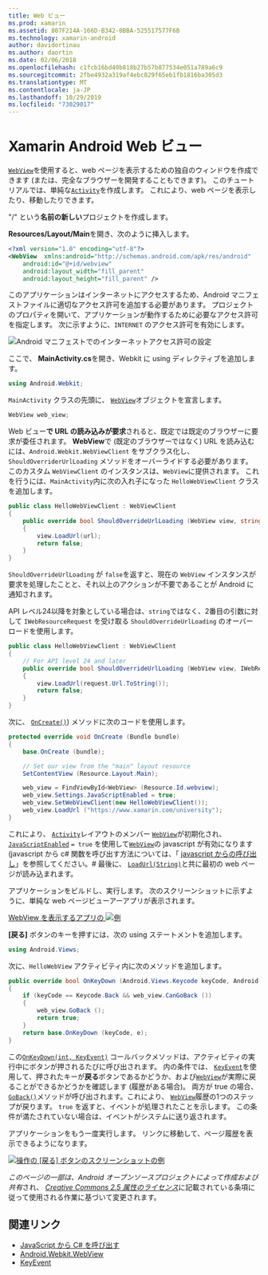 ```yaml
---
title: Web ビュー
ms.prod: xamarin
ms.assetid: 807F214A-166D-B342-0BBA-525517577F6B
ms.technology: xamarin-android
author: davidortinau
ms.author: daortin
ms.date: 02/06/2018
ms.openlocfilehash: c1fcb16bd40b818b27b57b877534e051a789a6c9
ms.sourcegitcommit: 2fbe4932a319af4ebc829f65eb1fb1816ba305d3
ms.translationtype: MT
ms.contentlocale: ja-JP
ms.lasthandoff: 10/29/2019
ms.locfileid: "73029017"
---
```

# <a name="xamarinandroid-web-view"></a>Xamarin Android Web ビュー

[`WebView`](xref:Android.Webkit.WebView)を使用すると、web ページを表示するための独自のウィンドウを作成できます (または、完全なブラウザーを開発することもできます)。 このチュートリアルでは、単純な[`Activity`](xref:Android.App.Activity)を作成します。
これにより、web ページを表示したり、移動したりできます。

"/" という**名前の新しい**プロジェクトを作成します。

**Resources/Layout/Main**を開き、次のように挿入します。

```xml
<?xml version="1.0" encoding="utf-8"?>
<WebView  xmlns:android="http://schemas.android.com/apk/res/android"
    android:id="@+id/webview"
    android:layout_width="fill_parent"
    android:layout_height="fill_parent" />
```

このアプリケーションはインターネットにアクセスするため、Android マニフェストファイルに適切なアクセス許可を追加する必要があります。 プロジェクトのプロパティを開いて、アプリケーションが動作するために必要なアクセス許可を指定します。 次に示すように、`INTERNET` のアクセス許可を有効にします。

![Android マニフェストでのインターネットアクセス許可の設定](web-view-images/01-set-internet-permissions.png)

ここで、 **MainActivity.cs**を開き、Webkit に using ディレクティブを追加します。

```csharp
using Android.Webkit;
```

`MainActivity` クラスの先頭に、 [`WebView`](xref:Android.Webkit.WebView)オブジェクトを宣言します。

```csharp
WebView web_view;
```

Web ビュー**で URL の読み込みが要求**されると、既定では既定のブラウザーに要求が委任されます。 **WebView**で (既定のブラウザーではなく) URL を読み込むには、`Android.Webkit.WebViewClient` をサブクラス化し、`ShouldOverriderUrlLoading` メソッドをオーバーライドする必要があります。 このカスタム `WebViewClient` のインスタンスは、`WebView`に提供されます。 これを行うには、`MainActivity`内に次の入れ子になった `HelloWebViewClient` クラスを追加します。

```csharp
public class HelloWebViewClient : WebViewClient
{
    public override bool ShouldOverrideUrlLoading (WebView view, string url)
    {
        view.LoadUrl(url);
        return false;
    }
}
```

`ShouldOverrideUrlLoading` が `false`を返すと、現在の `WebView` インスタンスが要求を処理したことと、それ以上のアクションが不要であることが Android に通知されます。 

API レベル24以降を対象としている場合は、`string`ではなく、2番目の引数に対して `IWebResourceRequest` を受け取る `ShouldOverrideUrlLoading` のオーバーロードを使用します。

```csharp
public class HelloWebViewClient : WebViewClient
{
    // For API level 24 and later
    public override bool ShouldOverrideUrlLoading (WebView view, IWebResourceRequest request)
    {
        view.LoadUrl(request.Url.ToString());
        return false;
    }
}
```

次に、 [`OnCreate()`](xref:Android.App.Activity.OnCreate*)) メソッドに次のコードを使用します。

```csharp
protected override void OnCreate (Bundle bundle)
{
    base.OnCreate (bundle);

    // Set our view from the "main" layout resource
    SetContentView (Resource.Layout.Main);

    web_view = FindViewById<WebView> (Resource.Id.webview);
    web_view.Settings.JavaScriptEnabled = true;
    web_view.SetWebViewClient(new HelloWebViewClient());
    web_view.LoadUrl ("https://www.xamarin.com/university");
}
```

これにより、 [`Activity`](xref:Android.App.Activity)レイアウトのメンバー [`WebView`](xref:Android.Webkit.WebView)が初期化され、 [`JavaScriptEnabled`](xref:Android.Webkit.WebSettings.JavaScriptEnabled)
`= true` を使用して[`WebView`](xref:Android.Webkit.WebView)の javascript が有効になります (javascript から c\# 関数を呼び出す方法については、「 [javascript からの呼び出し](https://github.com/xamarin/recipes/tree/master/Recipes/android/controls/webview/call_csharp_from_javascript)」を参照してください。\# 最後に、 [`LoadUrl(String)`](xref:Android.Webkit.WebView)と共に最初の web ページが読み込まれます。

アプリケーションをビルドし、実行します。 次のスクリーンショットに示すように、単純な web ページビューアーアプリが表示されます。

[WebView を表示するアプリの ![例](web-view-images/02-simple-webview-app-sml.png)](web-view-images/02-simple-webview-app.png#lightbox)

**[戻る]** ボタンのキーを押すには、次の using ステートメントを追加します。

```csharp
using Android.Views;
```

次に、`HelloWebView` アクティビティ内に次のメソッドを追加します。

```csharp
public override bool OnKeyDown (Android.Views.Keycode keyCode, Android.Views.KeyEvent e)
{
    if (keyCode == Keycode.Back && web_view.CanGoBack ())
    {
        web_view.GoBack ();
        return true;
    }
    return base.OnKeyDown (keyCode, e);
}
```

この[`OnKeyDown(int, KeyEvent)`](xref:Android.App.Activity.OnKeyDown*)
コールバックメソッドは、アクティビティの実行中にボタンが押されるたびに呼び出されます。 内の条件では、 [`KeyEvent`](xref:Android.Views.KeyEvent)を使用して、押されたキーが**戻る**ボタンであるかどうか、および[`WebView`](xref:Android.Webkit.WebView)が実際に戻ることができるかどうかを確認します (履歴がある場合)。 両方が true の場合、 [`GoBack()`](xref:Android.Webkit.WebView.GoBack)メソッドが呼び出されます。これにより、 [`WebView`](xref:Android.Webkit.WebView)履歴の1つのステップが戻ります。 `true` を返すと、イベントが処理されたことを示します。 この条件が満たされていない場合は、イベントがシステムに送り返されます。

アプリケーションをもう一度実行します。 リンクに移動して、ページ履歴を表示できるようになります。

[![操作の [戻る] ボタンのスクリーンショットの例](web-view-images/03-back-button-sml.png)](web-view-images/03-back-button.png#lightbox)

*このページの一部は、Android オープンソースプロジェクトによって作成および共有*され、
[*Creative Commons 2.5 属性のライセンス*](https://creativecommons.org/licenses/by/2.5/)に記載されている条項に従って使用される作業に基づいて変更されます。

## <a name="related-links"></a>関連リンク

- [JavaScript から C# を呼び出す](https://github.com/xamarin/recipes/tree/master/Recipes/android/controls/webview/call_csharp_from_javascript)
- [Android.Webkit.WebView](xref:Android.Webkit.WebView)
- [KeyEvent](xref:Android.Webkit.WebView)
